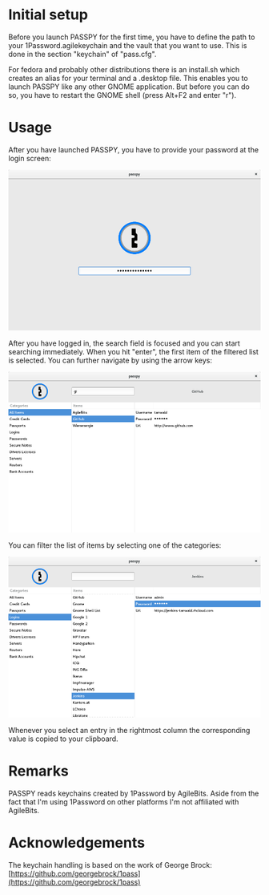 # Initial setup
Before you launch PASSPY for the first time, you have to define the path to your 1Password.agilekeychain and the vault that you want to use. This is done in the section "keychain" of "pass.cfg".

For fedora and probably other distributions there is an install.sh which creates an alias for your terminal and a .desktop file. This enables you to launch PASSPY like any other GNOME application. But before you can do so, you have to restart the GNOME shell (press Alt+F2 and enter "r").

# Usage
After you have launched PASSPY, you have to provide your password at the login screen:

![login](/resources/screenshots/login.png)

After you have logged in, the search field is focused and you can start searching immediately. When you hit "enter", the first item of the filtered list is selected. You can further navigate by using the arrow keys:

![search](/resources/screenshots/search.png)

You can filter the list of items by selecting one of the categories:

![search](/resources/screenshots/categories.png)

Whenever you select an entry in the rightmost column the corresponding value is copied to your clipboard.

# Remarks

PASSPY reads keychains created by 1Password by AgileBits. Aside from the fact that I'm using 1Password on other platforms I'm not affiliated with AgileBits.

# Acknowledgements

The keychain handling is based on the work of George Brock: [https://github.com/georgebrock/1pass](https://github.com/georgebrock/1pass)

